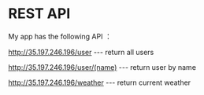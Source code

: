 # REST API

My app has the following API ：

http://35.197.246.196/user    ---  return all users

http://35.197.246.196/user/(name)   --- return user by name

http://35.197.246.196/weather   --- return current weather

